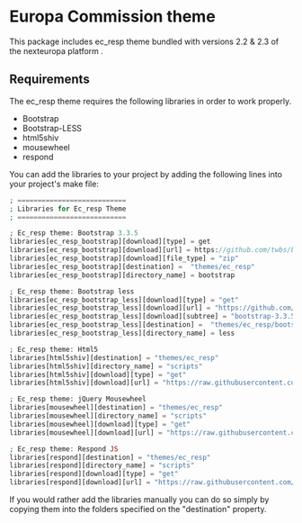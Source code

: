 # Europa Commission theme

This package includes ec_resp theme bundled with versions 2.2 & 2.3 of the nexteuropa platform .


## Requirements

The ec_resp theme requires the following libraries in order to work properly.

* Bootstrap
* Bootstrap-LESS
* html5shiv
* mousewheel
* respond

You can add the libraries to your project by adding the following lines 
into your project's make file:

```php
; ===========================
; Libraries for Ec_resp Theme
; ===========================

; Ec_resp theme: Bootstrap 3.3.5
libraries[ec_resp_bootstrap][download][type] = get
libraries[ec_resp_bootstrap][download][url] = https://github.com/twbs/bootstrap/releases/download/v3.3.5/bootstrap-3.3.5-dist.zip
libraries[ec_resp_bootstrap][download][file_type] = "zip"
libraries[ec_resp_bootstrap][destination] =  "themes/ec_resp"
libraries[ec_resp_bootstrap][directory_name] = bootstrap

; Ec_resp theme: Bootstrap less
libraries[ec_resp_bootstrap_less][download][type] = "get"
libraries[ec_resp_bootstrap_less][download][url] = "https://github.com/twbs/bootstrap/archive/v3.3.5.zip"
libraries[ec_resp_bootstrap_less][download][subtree] = "bootstrap-3.3.5/less"
libraries[ec_resp_bootstrap_less][destination] =  "themes/ec_resp/bootstrap"
libraries[ec_resp_bootstrap_less][directory_name] = less

; Ec_resp theme: Html5
libraries[html5shiv][destination] = "themes/ec_resp"
libraries[html5shiv][directory_name] = "scripts"
libraries[html5shiv][download][type] = "get"
libraries[html5shiv][download][url] = "https://raw.githubusercontent.com/aFarkas/html5shiv/master/dist/html5shiv.min.js"

; Ec_resp theme: jQuery Mousewheel
libraries[mousewheel][destination] = "themes/ec_resp"
libraries[mousewheel][directory_name] = "scripts"
libraries[mousewheel][download][type] = "get"
libraries[mousewheel][download][url] = "https://raw.githubusercontent.com/jquery/jquery-mousewheel/master/jquery.mousewheel.min.js"

; Ec_resp theme: Respond JS
libraries[respond][destination] = "themes/ec_resp"
libraries[respond][directory_name] = "scripts"
libraries[respond][download][type] = "get"
libraries[respond][download][url] = "https://raw.githubusercontent.com/scottjehl/Respond/master/dest/respond.min.js"
```

If you would rather add the libraries manually you can do so simply by copying them
into the folders specified on the "destination" property.